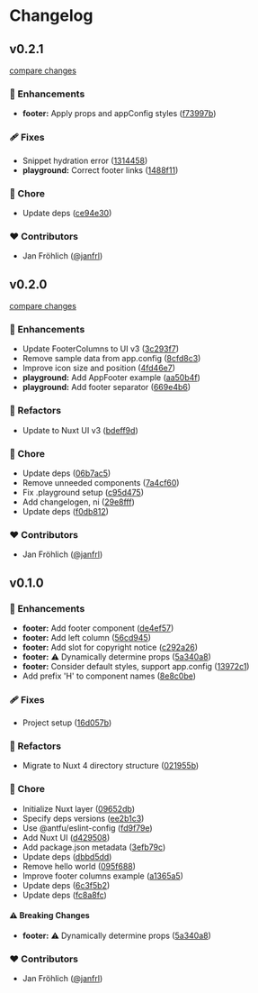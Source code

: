 # Changelog


## v0.2.1

[compare changes](https://github.com/happydesigns/ui-base/compare/v0.2.0...v0.2.1)

### 🚀 Enhancements

- **footer:** Apply props and appConfig styles ([f73997b](https://github.com/happydesigns/ui-base/commit/f73997b))

### 🩹 Fixes

- Snippet hydration error ([1314458](https://github.com/happydesigns/ui-base/commit/1314458))
- **playground:** Correct footer links ([1488f11](https://github.com/happydesigns/ui-base/commit/1488f11))

### 🏡 Chore

- Update deps ([ce94e30](https://github.com/happydesigns/ui-base/commit/ce94e30))

### ❤️ Contributors

- Jan Fröhlich ([@janfrl](https://github.com/janfrl))

## v0.2.0

[compare changes](https://github.com/happydesigns/ui-base/compare/v0.1.0...v0.2.0)

### 🚀 Enhancements

- Update FooterColumns to UI v3 ([3c293f7](https://github.com/happydesigns/ui-base/commit/3c293f7))
- Remove sample data from app.config ([8cfd8c3](https://github.com/happydesigns/ui-base/commit/8cfd8c3))
- Improve icon size and position ([4fd46e7](https://github.com/happydesigns/ui-base/commit/4fd46e7))
- **playground:** Add AppFooter example ([aa50b4f](https://github.com/happydesigns/ui-base/commit/aa50b4f))
- **playground:** Add footer separator ([669e4b6](https://github.com/happydesigns/ui-base/commit/669e4b6))

### 💅 Refactors

- Update to Nuxt UI v3 ([bdeff9d](https://github.com/happydesigns/ui-base/commit/bdeff9d))

### 🏡 Chore

- Update deps ([06b7ac5](https://github.com/happydesigns/ui-base/commit/06b7ac5))
- Remove unneeded components ([7a4cf60](https://github.com/happydesigns/ui-base/commit/7a4cf60))
- Fix .playground setup ([c95d475](https://github.com/happydesigns/ui-base/commit/c95d475))
- Add changelogen, ni ([29e8fff](https://github.com/happydesigns/ui-base/commit/29e8fff))
- Update deps ([f0db812](https://github.com/happydesigns/ui-base/commit/f0db812))

### ❤️ Contributors

- Jan Fröhlich ([@janfrl](https://github.com/janfrl))

## v0.1.0


### 🚀 Enhancements

- **footer:** Add footer component ([de4ef57](https://github.com/happydesigns/ui-base/commit/de4ef57))
- **footer:** Add left column ([56cd945](https://github.com/happydesigns/ui-base/commit/56cd945))
- **footer:** Add slot for copyright notice ([c292a26](https://github.com/happydesigns/ui-base/commit/c292a26))
- **footer:** ⚠️  Dynamically determine props ([5a340a8](https://github.com/happydesigns/ui-base/commit/5a340a8))
- **footer:** Consider default styles, support app.config ([13972c1](https://github.com/happydesigns/ui-base/commit/13972c1))
- Add prefix 'H' to component names ([8e8c0be](https://github.com/happydesigns/ui-base/commit/8e8c0be))

### 🩹 Fixes

- Project setup ([16d057b](https://github.com/happydesigns/ui-base/commit/16d057b))

### 💅 Refactors

- Migrate to Nuxt 4 directory structure ([021955b](https://github.com/happydesigns/ui-base/commit/021955b))

### 🏡 Chore

- Initialize Nuxt layer ([09652db](https://github.com/happydesigns/ui-base/commit/09652db))
- Specify deps versions ([ee2b1c3](https://github.com/happydesigns/ui-base/commit/ee2b1c3))
- Use @antfu/eslint-config ([fd9f79e](https://github.com/happydesigns/ui-base/commit/fd9f79e))
- Add Nuxt UI ([d429508](https://github.com/happydesigns/ui-base/commit/d429508))
- Add package.json metadata ([3efb79c](https://github.com/happydesigns/ui-base/commit/3efb79c))
- Update deps ([dbbd5dd](https://github.com/happydesigns/ui-base/commit/dbbd5dd))
- Remove hello world ([095f688](https://github.com/happydesigns/ui-base/commit/095f688))
- Improve footer columns example ([a1365a5](https://github.com/happydesigns/ui-base/commit/a1365a5))
- Update deps ([6c3f5b2](https://github.com/happydesigns/ui-base/commit/6c3f5b2))
- Update deps ([fc8a8fc](https://github.com/happydesigns/ui-base/commit/fc8a8fc))

#### ⚠️ Breaking Changes

- **footer:** ⚠️  Dynamically determine props ([5a340a8](https://github.com/happydesigns/ui-base/commit/5a340a8))

### ❤️ Contributors

- Jan Fröhlich ([@janfrl](http://github.com/janfrl))

